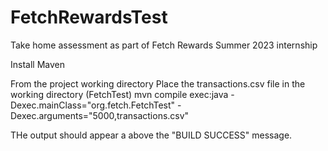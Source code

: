 # FetchRewardsTest
Take home assessment as part of Fetch Rewards Summer 2023 internship

Install Maven

From the project working directory
Place the transactions.csv file in the working directory (FetchTest)
mvn compile exec:java -Dexec.mainClass="org.fetch.FetchTest" -Dexec.arguments="5000,transactions.csv"

THe output should appear a above the "BUILD SUCCESS" message.
